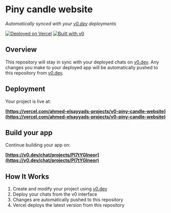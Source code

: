 # Piny candle website

*Automatically synced with your [v0.dev](https://v0.dev) deployments*

[![Deployed on Vercel](https://img.shields.io/badge/Deployed%20on-Vercel-black?style=for-the-badge&logo=vercel)](https://vercel.com/ahmed-elsayyads-projects/v0-piny-candle-website)
[![Built with v0](https://img.shields.io/badge/Built%20with-v0.dev-black?style=for-the-badge)](https://v0.dev/chat/projects/PI7tYGlneor)

## Overview

This repository will stay in sync with your deployed chats on [v0.dev](https://v0.dev).
Any changes you make to your deployed app will be automatically pushed to this repository from [v0.dev](https://v0.dev).

## Deployment

Your project is live at:

**[https://vercel.com/ahmed-elsayyads-projects/v0-piny-candle-website](https://vercel.com/ahmed-elsayyads-projects/v0-piny-candle-website)**

## Build your app

Continue building your app on:

**[https://v0.dev/chat/projects/PI7tYGlneor](https://v0.dev/chat/projects/PI7tYGlneor)**

## How It Works

1. Create and modify your project using [v0.dev](https://v0.dev)
2. Deploy your chats from the v0 interface
3. Changes are automatically pushed to this repository
4. Vercel deploys the latest version from this repository